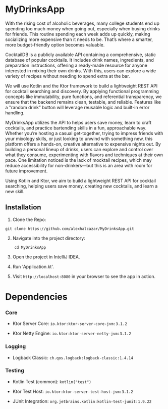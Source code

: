 # MyDrinksApp
With the rising cost of alcoholic beverages, many college students end up spending too much money when going out, especially when buying drinks for friends. This routine spending each week adds up quickly, making socializing more expensive than it needs to be. That’s where a smarter, more budget-friendly option becomes valuable.

CocktailDB is a publicly available API containing a comprehensive, static database of popular cocktails. It includes drink names, ingredients, and preparation instructions, offering a ready-made resource for anyone interested in mixing their own drinks. With this, users can explore a wide variety of recipes without needing to spend extra at the bar.

We will use Kotlin and the Ktor framework to build a lightweight REST API for cocktail searching and discovery. By applying functional programming concepts like immutability, pure functions, and referential transparency, we ensure that the backend remains clean, testable, and reliable. Features like a "random drink" button will leverage reusable logic and built-in error handling.

MyDrinksApp utilizes the API to helps users save money, learn to craft cocktails, and practice bartending skills in a fun, approachable way. Whether you’re hosting a casual get-together, trying to impress friends with your mixology skills, or just looking to unwind with something new, this platform offers a hands-on, creative alternative to expensive nights out. By building a personal lineup of drinks, users can explore and control over what they consume, experimenting with flavors and techniques at their own pace. One limitation noticed is the lack of mocktail recipes, which may reduce accessibility for non-drinkers—but this is an area with room for future improvement.

Using Kotlin and Ktor, we aim to build a lightweight REST API for cocktail searching, helping users save money, creating new cocktails, and learn a new skill.

## Installation
1. Clone the Repo:
```
git clone https://github.com/alexhalcazar/MyDrinksApp.git
```

2. Navigate into the project directory:
```angular2html
    cd MyDrinksApp
```

3. Open the project in IntelliJ IDEA.

4. Run 'Application.kt'.

5. Visit `http://localhost:8080` in your browser to see the app in action.

# Dependencies
### Core
- Ktor Server Core: ```io.ktor:ktor-server-core-jvm:3.1.2```

- Ktor Netty Engine: ```io.ktor:ktor-server-netty-jvm:3.1.2```

### Logging
- Logback Classic: ```ch.qos.logback:logback-classic:1.4.14```

### Testing
- Kotlin Test (common): ```kotlin("test")```

- Ktor Test Host: ```io.ktor:ktor-server-test-host-jvm:3.1.2```

- JUnit Integration: ```org.jetbrains.kotlin:kotlin-test-junit:1.9.22```